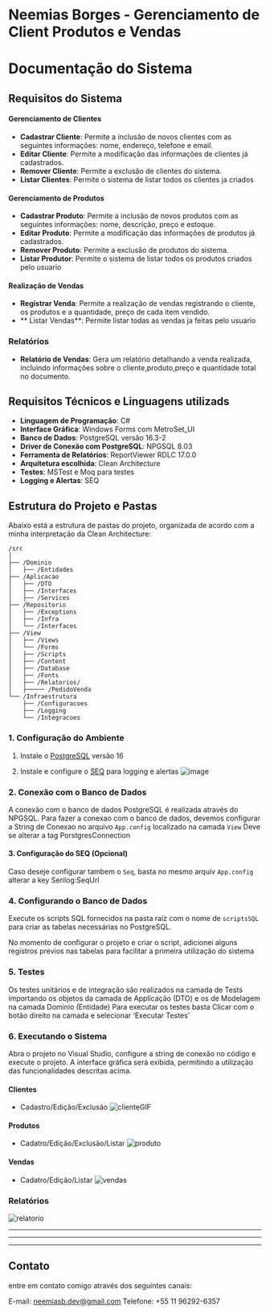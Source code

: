 # Neemias Borges - Gerenciamento de Client Produtos e Vendas

# Documentação do Sistema

## Requisitos do Sistema

#### Gerenciamento de Clientes
- **Cadastrar Cliente**: Permite a inclusão de novos clientes com as seguintes informações: nome, endereço, telefone e email.
- **Editar Cliente**: Permite a modificação das informações de clientes já cadastrados.
- **Remover Cliente**: Permite a exclusão de clientes do sistema.
- **Listar Clientes**: Permite o sistema de listar todos os clientes ja criados

#### Gerenciamento de Produtos
- **Cadastrar Produto**: Permite a inclusão de novos produtos com as seguintes informações: nome, descrição, preço e estoque.
- **Editar Produto**: Permite a modificação das informações de produtos já cadastrados.
- **Remover Produto**: Permite a exclusão de produtos do sistema.
- **Listar Produtor**: Permite o sistema de listar todos os produtos criados pelo usuario

#### Realização de Vendas
- **Registrar Venda**: Permite a realização de vendas registrando o cliente, os produtos e a quantidade, preço de cada item vendido.
- ** Listar Vendas**: Permite listar todas as vendas ja feitas pelo usuario

### Relatórios
- **Relatório de Vendas**: Gera um relatório detalhando a venda realizada, incluindo informações sobre o cliente,produto,preço e quantidade total no documento.


## Requisitos Técnicos e Linguagens utilizads

- **Linguagem de Programação**: C#
- **Interface Gráfica**: Windows Forms com MetroSet_UI
- **Banco de Dados**: PostgreSQL versão 16.3-2
- **Driver de Conexão com PostgreSQL**: NPGSQL 8.03
- **Ferramenta de Relatórios**: ReportViewer RDLC 17.0.0
- **Arquitetura escolhida**: Clean Architecture
- **Testes**: MSTest e Moq para testes
- **Logging e Alertas**: SEQ

## Estrutura do Projeto e Pastas

Abaixo está a estrutura de pastas do projeto, organizada de acordo com a minha interpretação da Clean Architecture:

```
/src
│
├── /Dominio
│   ├── /Entidades
├── /Aplicacao
│   ├── /DTO
│   ├── /Interfaces
│   ├── /Services
├── /Repositorio
│   ├── /Exceptions
│   ├── /Infra
│   └── /Interfaces
├── /View
│   ├── /Views
│   └── /Forms
│   ├── /Scripts
│   ├── /Content
│   ├── /Database
│   ├── /Fonts
│   ├── /Relatorios/
│   ├───── /PedidoVenda
└── /Infraestrutura
    ├── /Configuracoes
    ├── /Logging
    └── /Integracoes
```

### 1. Configuração do Ambiente

1. Instale o [PostgreSQL](https://www.postgresql.org/docs/current/release-16-3.html) versão 16

2. Instale e configure o [SEQ](https://datalust.co/seq) para logging e alertas
   ![image](https://github.com/NeemiasBorges/SI_GerenciamentoClientProdutos/assets/51499704/2a444ea4-b8a9-4ea6-8fbb-c4067729b2f1)

### 2. Conexão com o Banco de Dados
A conexão com o banco de dados PostgreSQL é realizada através do NPGSQL. Para fazer a conexao com o banco de dados, devemos configurar a String de Conexao no arquivo `App.config` localizado na camada `View`
Deve se alterar a tag PorstgresConnection


#### 3. Configuração do SEQ (Opcional)
Caso deseje configurar tambem o ``Seq``, basta no mesmo arquiv `App.config` alterar a key Serilog:SeqUrl
 
### 4. Configurando o Banco de Dados
Execute os scripts SQL fornecidos na pasta raiz com o nome de `scriptsSQL` para criar as tabelas necessárias no PostgreSQL.

No momento de configurar o projeto e criar o script, adicionei alguns registros previos nas tabelas para facilitar a primeira utilização do sistema



### 5. Testes
Os testes unitários e de integração são realizados na camada de Tests importando os objetos da camada de Applicação (DTO) e os de Modelagem na camada Dominio (Entidade)
Para executar os testes basta Clicar com o botão direito na camada e selecionar ‘Executar Testes’


### 6. Executando o Sistema
Abra o projeto no Visual Studio, configure a string de conexão no código e execute o projeto. A interface gráfica será exibida, permitindo a utilização das funcionalidades descritas acima.

#### Clientes
- Cadastro/Edição/Exclusão
![clienteGIF](https://github.com/NeemiasBorges/SI_GerenciamentoClientProdutos/assets/51499704/b7a3facf-43e9-46fa-a350-83539c5e4d05)

#### Produtos
- Cadatro/Edição/Exclusão/Listar
![produto](https://github.com/NeemiasBorges/SI_GerenciamentoClientProdutos/assets/51499704/cb4f53cc-6a82-4d33-9a84-3550f4dc78c2)
  
#### Vendas
- Cadatro/Edição/Listar
![vendas](https://github.com/NeemiasBorges/SI_GerenciamentoClientProdutos/assets/51499704/99d7a6d3-4b97-4124-80ce-7f2fd6a2f11c)

### Relatórios
![relatorio](https://github.com/NeemiasBorges/SI_GerenciamentoClientProdutos/assets/51499704/be133622-234b-4ca5-a8e6-61b98505338a)

---
***
___

## Contato
entre em contato comigo através dos seguintes canais:

E-mail: neemiasb.dev@gmail.com
Telefone: +55 11 96292-6357

